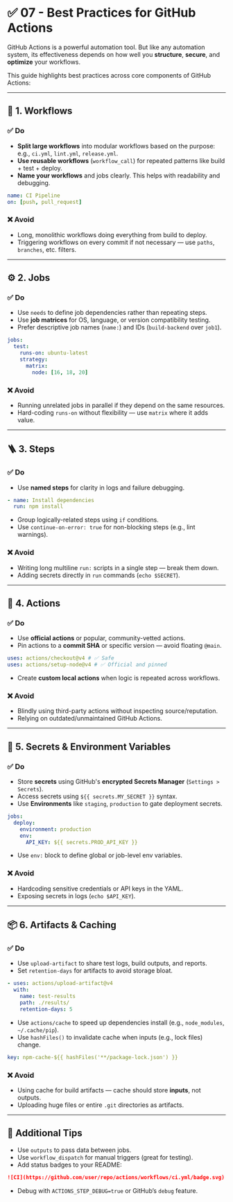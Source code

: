 # ✅ 07 - Best Practices for GitHub Actions

GitHub Actions is a powerful automation tool. But like any automation system, its effectiveness depends on how well you **structure**, **secure**, and **optimize** your workflows.

This guide highlights best practices across core components of GitHub Actions:

---

## 🧩 1. Workflows

### ✅ Do

- **Split large workflows** into modular workflows based on the purpose: e.g., `ci.yml`, `lint.yml`, `release.yml`.
- **Use reusable workflows** (`workflow_call`) for repeated patterns like build + test + deploy.
- **Name your workflows** and jobs clearly. This helps with readability and debugging.

```yaml
name: CI Pipeline
on: [push, pull_request]
```

### ❌ Avoid

- Long, monolithic workflows doing everything from build to deploy.
- Triggering workflows on every commit if not necessary — use `paths`, `branches`, etc. filters.

---

## ⚙️ 2. Jobs

### ✅ Do

- Use `needs` to define job dependencies rather than repeating steps.
- Use **job matrices** for OS, language, or version compatibility testing.
- Prefer descriptive job names (`name:`) and IDs (`build-backend` over `job1`).

```yaml
jobs:
  test:
    runs-on: ubuntu-latest
    strategy:
      matrix:
        node: [16, 18, 20]
```

### ❌ Avoid

- Running unrelated jobs in parallel if they depend on the same resources.
- Hard-coding `runs-on` without flexibility — use `matrix` where it adds value.

---

## 🪜 3. Steps

### ✅ Do

- Use **named steps** for clarity in logs and failure debugging.

```yaml
- name: Install dependencies
  run: npm install
```

- Group logically-related steps using `if` conditions.
- Use `continue-on-error: true` for non-blocking steps (e.g., lint warnings).

### ❌ Avoid

- Writing long multiline `run:` scripts in a single step — break them down.
- Adding secrets directly in `run` commands (`echo $SECRET`).

---

## 🧱 4. Actions

### ✅ Do

- Use **official actions** or popular, community-vetted actions.
- Pin actions to a **commit SHA** or specific version — avoid floating `@main`.

```yaml
uses: actions/checkout@v4 # ✅ Safe
uses: actions/setup-node@v4 # ✅ Official and pinned
```

- Create **custom local actions** when logic is repeated across workflows.

### ❌ Avoid

- Blindly using third-party actions without inspecting source/reputation.
- Relying on outdated/unmaintained GitHub Actions.

---

## 🔐 5. Secrets & Environment Variables

### ✅ Do

- Store **secrets** using GitHub's **encrypted Secrets Manager** (`Settings > Secrets`).
- Access secrets using `${{ secrets.MY_SECRET }}` syntax.
- Use **Environments** like `staging`, `production` to gate deployment secrets.

```yaml
jobs:
  deploy:
    environment: production
    env:
      API_KEY: ${{ secrets.PROD_API_KEY }}
```

- Use `env:` block to define global or job-level env variables.

### ❌ Avoid

- Hardcoding sensitive credentials or API keys in the YAML.
- Exposing secrets in logs (`echo $API_KEY`).

---

## 📦 6. Artifacts & Caching

### ✅ Do

- Use `upload-artifact` to share test logs, build outputs, and reports.
- Set `retention-days` for artifacts to avoid storage bloat.

```yaml
- uses: actions/upload-artifact@v4
  with:
    name: test-results
    path: ./results/
    retention-days: 5
```

- Use `actions/cache` to speed up dependencies install (e.g., `node_modules`, `~/.cache/pip`).
- Use `hashFiles()` to invalidate cache when inputs (e.g., lock files) change.

```yaml
key: npm-cache-${{ hashFiles('**/package-lock.json') }}
```

### ❌ Avoid

- Using cache for build artifacts — cache should store **inputs**, not outputs.
- Uploading huge files or entire `.git` directories as artifacts.

---

## 🚀 Additional Tips

- Use `outputs` to pass data between jobs.
- Use `workflow_dispatch` for manual triggers (great for testing).
- Add status badges to your README:

```md
![CI](https://github.com/user/repo/actions/workflows/ci.yml/badge.svg)
```

- Debug with `ACTIONS_STEP_DEBUG=true` or GitHub’s `debug` feature.